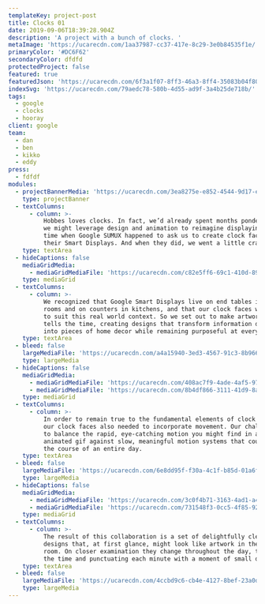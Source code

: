 ```yaml
---
templateKey: project-post
title: Clocks 01
date: 2019-09-06T18:39:28.904Z
description: 'A project with a bunch of clocks. '
metaImage: 'https://ucarecdn.com/1aa37987-cc37-417e-8c29-3e0b84535f1e/'
primaryColor: '#DC6F62'
secondaryColor: dfdfd
protectedProject: false
featured: true
featuredJson: 'https://ucarecdn.com/6f3a1f07-8ff3-46a3-8ff4-35083b04f804/'
indexSvg: 'https://ucarecdn.com/79aedc78-580b-4d55-ad9f-3a4b25de718b/'
tags:
  - google
  - clocks
  - hooray
client: google
team:
  - dan
  - ben
  - kikko
  - eddy
press:
  - fdfdf
modules:
  - projectBannerMedia: 'https://ucarecdn.com/3ea8275e-e852-4544-9d17-ecd6d2dc918c/'
    type: projectBanner
  - textColumns:
      - column: >-
          Hobbes loves clocks. In fact, we’d already spent months pondering how
          we might leverage design and animation to reimagine displaying the
          time when Google SUMUX happened to ask us to create clock faces for
          their Smart Displays. And when they did, we went a little crazy.
    type: textArea
  - hideCaptions: false
    mediaGridMedia:
      - mediaGridMediaFile: 'https://ucarecdn.com/c82e5ff6-69c1-410d-898c-d1f07182ca9a/'
    type: mediaGrid
  - textColumns:
      - column: >-
          We recognized that Google Smart Displays live on end tables in living
          rooms and on counters in kitchens, and that our clock faces would need
          to suit this real world context. So we set out to make artwork that
          tells the time, creating designs that transform information displays
          into pieces of home decor while remaining purposeful at every second.
    type: textArea
  - bleed: false
    largeMediaFile: 'https://ucarecdn.com/a4a15940-3ed3-4567-91c3-8b96614524db/'
    type: largeMedia
  - hideCaptions: false
    mediaGridMedia:
      - mediaGridMediaFile: 'https://ucarecdn.com/408ac7f9-4ade-4af5-97b5-173660f20caa/'
      - mediaGridMediaFile: 'https://ucarecdn.com/8b4df866-3111-41d9-8ad6-f7afc1d74925/'
    type: mediaGrid
  - textColumns:
      - column: >-
          In order to remain true to the fundamental elements of clock design,
          our clock faces also needed to incorporate movement. Our challenge was
          to balance the rapid, eye-catching motion you might find in an
          animated gif against slow, meaningful motion systems that could span
          the course of an entire day.
    type: textArea
  - bleed: false
    largeMediaFile: 'https://ucarecdn.com/6e8dd95f-f30a-4c1f-b85d-01a6fb564de7/'
    type: largeMedia
  - hideCaptions: false
    mediaGridMedia:
      - mediaGridMediaFile: 'https://ucarecdn.com/3c0f4b71-3163-4ad1-a4d8-b2d3a36af5ad/'
      - mediaGridMediaFile: 'https://ucarecdn.com/731548f3-0cc5-4f85-92da-152fbc18d0a8/'
    type: mediaGrid
  - textColumns:
      - column: >-
          The result of this collaboration is a set of delightfully clever
          designs that, at first glance, might look like artwork in the drawing
          room. On closer examination they change throughout the day, telling
          the time and punctuating each minute with a moment of small delight.
    type: textArea
  - bleed: false
    largeMediaFile: 'https://ucarecdn.com/4ccbd9c6-cb4e-4127-8bef-23a0d8d1e26f/'
    type: largeMedia
---
```



